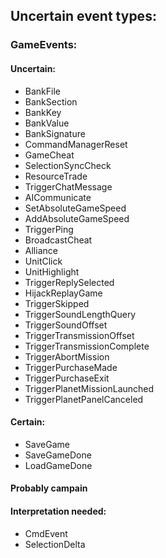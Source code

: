## Uncertain event types:
### GameEvents:

#### Uncertain:
- BankFile
- BankSection
- BankKey
- BankValue
- BankSignature
- CommandManagerReset
- GameCheat
- SelectionSyncCheck
- ResourceTrade
- TriggerChatMessage
- AICommunicate
- SetAbsoluteGameSpeed
- AddAbsoluteGameSpeed
- TriggerPing
- BroadcastCheat
- Alliance
- UnitClick
- UnitHighlight
- TriggerReplySelected
- HijackReplayGame
- TriggerSkipped
- TriggerSoundLengthQuery
- TriggerSoundOffset
- TriggerTransmissionOffset
- TriggerTransmissionComplete
- TriggerAbortMission
- TriggerPurchaseMade
- TriggerPurchaseExit
- TriggerPlanetMissionLaunched
- TriggerPlanetPanelCanceled

#### Certain:
- SaveGame
- SaveGameDone
- LoadGameDone

#### Probably campain


#### Interpretation needed:
- CmdEvent
- SelectionDelta